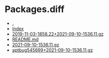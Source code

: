 Packages.diff
========================

- [.](.)
- [Index](Index)
- [2019-11-03-1858.22+2021-09-10-1536.11.gz](2019-11-03-1858.22+2021-09-10-1536.11.gz)
- [README.md](README.md)
- [2021-09-10-1536.11.gz](2021-09-10-1536.11.gz)
- [aptbug545699+2021-09-10-1536.11.gz](aptbug545699+2021-09-10-1536.11.gz)
